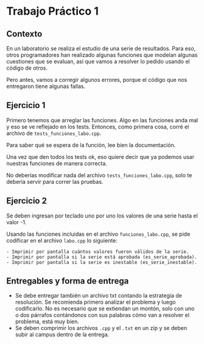 # Trabajo Práctico 1

## Contexto

En un laboratorio se realiza el estudio de una serie de resultados. Para eso, otros programadores han realizado algunas funciones que modelan algunas cuestiones que se evaluan, así que vamos a resolver lo pedido usando el código de otros. 

Pero antes, vamos a corregir algunos errores, porque el código que nos entregaron tiene algunas fallas.

## Ejercicio 1

Primero tenemos que arreglar las funciones. Algo en las funciones anda mal y eso se ve reflejado en los tests. Entonces, como primera cosa, corré el archivo de `tests_funciones_labo.cpp`.

Para saber qué se espera de la función, lee bien la documentación.

Una vez que den todos los tests ok, eso quiere decir que ya podemos usar nuestras funciones de manera correcta.

No deberías modificar nada del archivo `tests_funciones_labo.cpp`, solo te debería servir para correr las pruebas. 

## Ejercicio 2

Se deben ingresan por teclado uno por uno los valores de una serie hasta el valor -1.

Usando las funciones incluidas en el archivo `funciones_labo.cpp`, se pide codificar en el archivo `labo.cpp` lo siguiente:

    - Imprimir por pantalla cuántos valores fueron válidos de la serie.
    - Imprimir por pantalla si la serie está aprobada (es_serie_aprobada).
    - Imprimir por pantalla si la serie es inestable (es_serie_inestable).
    
## Entregables y forma de entrega

- Se debe entregar también un archivo txt contando la estrategia de resolución. Se recomienda primero analizar el problema y luego codificarlo. No es necesario que se extiendan un montón, solo con uno o dos párrafos contándonos con sus palabras cómo van a resolver el problema, está muy bien.
- Se deben comprimir los archivos `.cpp` y el `.txt` en un zip y se deben subir al campus dentro de la entrega. 
